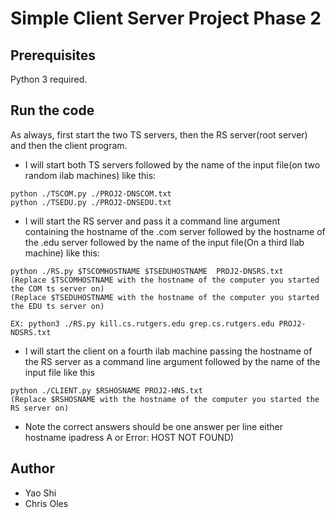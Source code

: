 # Simple Client Server Project Phase 2

## Prerequisites
Python 3 required.

## Run the code

As always, first start the two TS servers, then the RS server(root server) and then the client program.

* I will start both TS servers followed by the name of the input file(on two random ilab machines)
like this:
```
python ./TSCOM.py ./PROJ2-DNSCOM.txt
python ./TSEDU.py ./PROJ2-DNSEDU.txt
```

* I will start the RS server and pass it a command line argument containing the hostname of the .com server followed by the hostname of the .edu server  followed by the name of the input file(On a third Ilab machine)
like this:
```
python ./RS.py $TSCOMHOSTNAME $TSEDUHOSTNAME  PROJ2-DNSRS.txt
(Replace $TSCOMHOSTNAME with the hostname of the computer you started the COM ts server on)
(Replace $TSEDUHOSTNAME with the hostname of the computer you started the EDU ts server on)

EX: python3 ./RS.py kill.cs.rutgers.edu grep.cs.rutgers.edu PROJ2-NDSRS.txt
```

* I will start the client on a fourth ilab machine passing the hostname of the RS server as a command line argument followed by the name of the input file
like this
```
python ./CLIENT.py $RSHOSNAME PROJ2-HNS.txt
(Replace $RSHOSNAME with the hostname of the computer you started the RS server on)
```

* Note the correct answers should be one answer per line  either hostname ipadress A or Error: HOST NOT FOUND)

## Author
* Yao Shi
* Chris Oles
